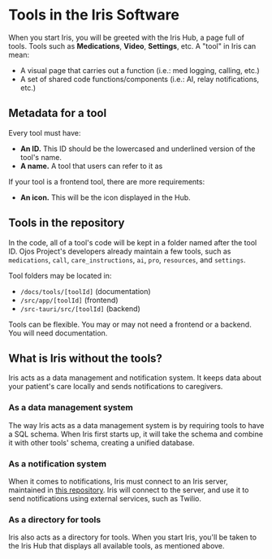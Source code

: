 # Tools in the Iris Software

When you start Iris, you will be greeted with the Iris Hub, a page full of tools.
Tools such as **Medications**, **Video**, **Settings**, etc. A "tool" in Iris can
mean:

- A visual page that carries out a function (i.e.: med logging, calling, etc.)
- A set of shared code functions/components (i.e.: AI, relay notifications, etc.)

## Metadata for a tool

Every tool must have:

- **An ID.** This ID should be the lowercased and underlined version of the
  tool's name.
- **A name.** A tool that users can refer to it as

If your tool is a frontend tool, there are more requirements:

- **An icon.** This will be the icon displayed in the Hub.

## Tools in the repository

In the code, all of a tool's code will be kept in a folder named after the tool
ID. Ojos Project's developers already maintain a few tools, such
as `medications`, `call`, `care_instructions`, `ai`, `pro`, `resources`, and
`settings`.

Tool folders may be located in:

- `/docs/tools/[toolId]` (documentation)
- `/src/app/[toolId]` (frontend)
- `/src-tauri/src/[toolId]` (backend)

Tools can be flexible. You may or may not need a frontend or a backend. You will
need documentation.

## What is Iris without the tools?

Iris acts as a data management and notification system. It keeps data
about your patient's care locally and sends notifications to caregivers.

### As a data management system

The way Iris acts as a data management system is by requiring tools to have a
SQL schema. When Iris first starts up, it will take the schema and combine it
with other tools' schema, creating a unified database.

### As a notification system

When it comes to notifications, Iris must connect to an Iris server, maintained
in [this repository](https://github.com/ojosproject/api). Iris will connect to
the server, and use it to send notifications using external services, such as
Twilio.

### As a directory for tools

Iris also acts as a directory for tools. When you start Iris, you'll be taken
to the Iris Hub that displays all available tools, as mentioned above.
